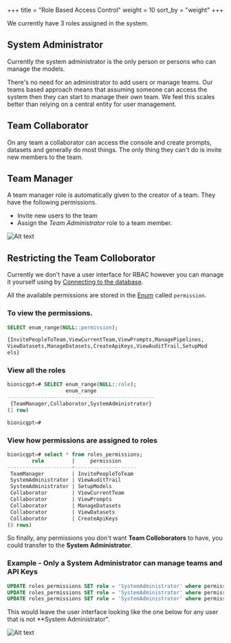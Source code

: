 +++
title = "Role Based Access Control"
weight = 10
sort_by = "weight"
+++

We currently have 3 roles assigned in the system.

## System Administrator

Currently the system administrator is the only person or persons who can manage the models.

There's no need for an administrator to add users or manage teams. Our teams based approach means that assuming someone can access the system then they can start to manage their own team. We feel this scales better than relying on a central entity for user management.

## Team Collaborator

On any team a collaborator can access the console and create prompts, datasets and generally do most things. The only thing they can't do is invite new members to the team.

## Team Manager

A team manager role is automatically given to the creator of a team. They have the following permissions.

- Invite new users to the team
- Assign the *Team Administrator* role to a team member.

![Alt text](/landing-page/teams.png "Start Screen")

## Restricting the Team Colloborator

Currently we don't have a user interface for RBAC however you can manage it yourself using by [Connecting to the database](http://bionic-gpt.com/docs/administration/db-connecting/).

All the available permissions are stored in the [Enum](https://www.postgresql.org/docs/current/datatype-enum.html) called `permission`.

### To view the permissions.

```sql
SELECT enum_range(NULL::permission);

{InvitePeopleToTeam,ViewCurrentTeam,ViewPrompts,ManagePipelines,
ViewDatasets,ManageDatasets,CreateApiKeys,ViewAuditTrail,SetupMod
els}
```

### View all the roles

```sql
bionicgpt=# SELECT enum_range(NULL::role);
                   enum_range                   
------------------------------------------------
 {TeamManager,Collaborator,SystemAdministrator}
(1 row)

bionicgpt=# 
```

### View how permissions are assigned to roles

```sql
bionicgpt=# select * from roles_permissions;
        role         |     permission     
---------------------+--------------------
 TeamManager         | InvitePeopleToTeam
 SystemAdministrator | ViewAuditTrail
 SystemAdministrator | SetupModels
 Collaborator        | ViewCurrentTeam
 Collaborator        | ViewPrompts
 Collaborator        | ManageDatasets
 Collaborator        | ViewDatasets
 Collaborator        | CreateApiKeys
(8 rows)
```

So finally, any permissions you don't want **Team Colloborators** to have, you could transfer to the **System Administrator**.

### Example - Only a System Administrator can manage teams and API Keys

```sql
UPDATE roles_permissions SET role = 'SystemAdministrator' where permission = 'CreateApiKeys';
UPDATE roles_permissions SET role = 'SystemAdministrator' where permission = 'ViewCurrentTeam';
UPDATE roles_permissions SET role = 'SystemAdministrator' where permission = 'InvitePeopleToTeam';
```

This would leave the user interface looking like the one below for any user that is not **System Administrator".

![Alt text](../rbac.png "Start Screen")